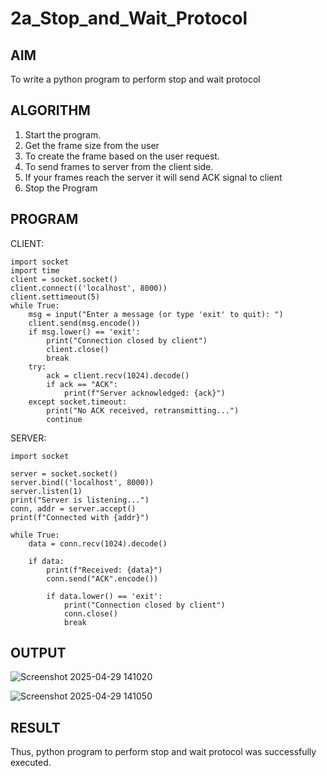 # 2a_Stop_and_Wait_Protocol
## AIM 
To write a python program to perform stop and wait protocol
## ALGORITHM
1. Start the program.
2. Get the frame size from the user
3. To create the frame based on the user request.
4. To send frames to server from the client side.
5. If your frames reach the server it will send ACK signal to client
6. Stop the Program
## PROGRAM
CLIENT:
```
import socket
import time
client = socket.socket()
client.connect(('localhost', 8000))
client.settimeout(5)
while True:
    msg = input("Enter a message (or type 'exit' to quit): ")
    client.send(msg.encode())
    if msg.lower() == 'exit':
        print("Connection closed by client")
        client.close()
        break
    try:
        ack = client.recv(1024).decode()
        if ack == "ACK":
            print(f"Server acknowledged: {ack}")
    except socket.timeout:
        print("No ACK received, retransmitting...")
        continue

```
SERVER:
```
import socket

server = socket.socket()
server.bind(('localhost', 8000))
server.listen(1)
print("Server is listening...")
conn, addr = server.accept()
print(f"Connected with {addr}")

while True:
    data = conn.recv(1024).decode()

    if data:
        print(f"Received: {data}")
        conn.send("ACK".encode())

        if data.lower() == 'exit':
            print("Connection closed by client")
            conn.close()
            break

```
## OUTPUT
![Screenshot 2025-04-29 141020](https://github.com/user-attachments/assets/74194094-85b1-4ef2-b6ee-4add61ce99a6)

![Screenshot 2025-04-29 141050](https://github.com/user-attachments/assets/7465d7d1-34e7-4339-a1fd-67ca44452868)

## RESULT
Thus, python program to perform stop and wait protocol was successfully executed.

